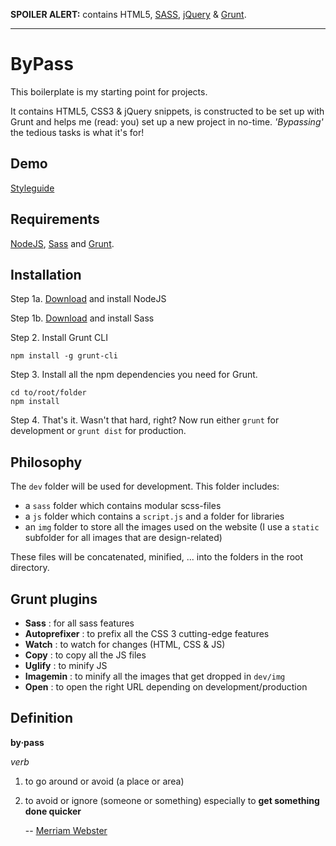  **SPOILER ALERT:** contains HTML5, [SASS](http://sass-lang.com/), [jQuery](http://jquery.com/) & [Grunt](http://gruntjs.com/).
 * * *

# ByPass

This boilerplate is my starting point for projects.

It contains HTML5, CSS3 & jQuery snippets, is constructed to be set up with Grunt and helps me (read: you) set up a new project in no-time. *'Bypassing'* the tedious tasks is what it's for!

## Demo

[Styleguide](http://caregnato.be/dev/bypass/)


## Requirements

[NodeJS](http://nodejs.org/), [Sass](http://sass-lang.com) and [Grunt](http://gruntjs.com/).


## Installation

Step 1a. [Download](http://nodejs.org/download/) and install NodeJS

Step 1b. [Download](http://sass-lang.com/install) and install Sass

Step 2. Install Grunt CLI
```shell
npm install -g grunt-cli
```

Step 3. Install all the npm dependencies you need for Grunt.
```shell
cd to/root/folder
npm install
```

Step 4. That's it. Wasn't that hard, right? Now run either `grunt` for development or `grunt dist` for production.


## Philosophy

The `dev` folder will be used for development. This folder includes:
- a `sass` folder which contains modular scss-files
- a `js` folder which contains a `script.js` and a folder for libraries
- an `img` folder to store all the images used on the website (I use a `static` subfolder for all images that are design-related)

These files will be concatenated, minified, ... into the folders in the root directory.


## Grunt plugins

+ **Sass** : for all sass features
+ **Autoprefixer** : to prefix all the CSS 3 cutting-edge features
+ **Watch** : to watch for changes (HTML, CSS & JS)
+ **Copy** : to copy all the JS files
+ **Uglify** : to minify JS
+ **Imagemin** : to minify all the images that get dropped in `dev/img`
+ **Open** : to open the right URL depending on development/production


## Definition

**by·pass**

*verb*

1. to go around or avoid (a place or area)

2. to avoid or ignore (someone or something) especially to **get something done quicker**

    -- [Merriam Webster](http://www.merriam-webster.com/dictionary/bypass)
